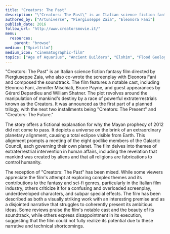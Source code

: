 ```yaml
---
title: "Creators: The Past"
description: "\"Creators: The Past\" is an Italian science fiction fantasy film directed by Piergiuseppe Zaia, who also co-wrote the screenplay with Eleonora Fani and composed the soundtrack. The film features a notable cast, including Eleonora Fani, Jennifer Mischiati, Bruce Payne, and guest appearances by Gérard Depardieu and William Shatner. The plot revolves around the manipulation of mankind's destiny by a race of powerful extraterrestrials known as the Creators."
authored_by: ["Artuniverse", "Piergiuseppe Zaia", "Eleonora Fani"]
publish_date: 2016
follow_url: "http://www.creatorsmovie.it/"
menu:
  resources:
    parent: "browse"
medium: ["Spielfilm"]
medium_icon: "cinematographic-film"
topics: ["Age of Aquarius", "Ancient Builders", "Elohim", "Flood Geology", "Precession", "Pyramids", "The Tradition"]
---
```


"Creators: The Past" is an Italian science fiction fantasy film directed by Piergiuseppe Zaia, who also co-wrote the screenplay with Eleonora Fani and composed the soundtrack. The film features a notable cast, including Eleonora Fani, Jennifer Mischiati, Bruce Payne, and guest appearances by Gérard Depardieu and William Shatner. The plot revolves around the manipulation of mankind's destiny by a race of powerful extraterrestrials known as the Creators. It was announced as the first part of a planned trilogy, with the next two installments being "Creators: The Present" and "Creators: The Future."

The story offers a fictional explanation for why the Mayan prophecy of 2012 did not come to pass. It depicts a universe on the brink of an extraordinary planetary alignment, causing a total eclipse visible from Earth. This alignment prompts a meeting of the eight godlike members of the Galactic Council, each governing their own planet. The film delves into themes of extraterrestrial intervention in human affairs, including the revelation that mankind was created by aliens and that all religions are fabrications to control humanity.

The reception of "Creators: The Past" has been mixed. While some viewers appreciate the film's attempt at exploring complex themes and its contributions to the fantasy and sci-fi genres, particularly in the Italian film industry, others criticize it for a confusing and overloaded screenplay, underdeveloped characters, and subpar special effects. The film has been described as both a visually striking work with an interesting premise and as a disjointed narrative that struggles to coherently present its ambitious ideas. Some reviews praise the film's notable cast and the beauty of its soundtrack, while others express disappointment in its execution, suggesting that the film could not fully realize its potential due to these narrative and technical shortcomings.